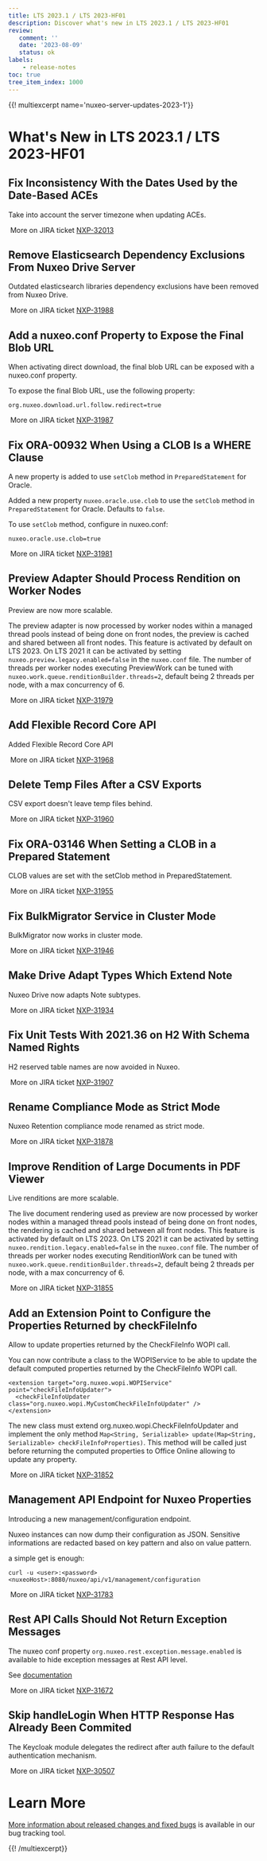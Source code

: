 ```yaml
---
title: LTS 2023.1 / LTS 2023-HF01
description: Discover what's new in LTS 2023.1 / LTS 2023-HF01
review:
   comment: ''
   date: '2023-08-09'
   status: ok
labels:
    - release-notes
toc: true
tree_item_index: 1000
---
```


{{! multiexcerpt name='nuxeo-server-updates-2023-1'}}
# What's New in LTS 2023.1 / LTS 2023-HF01

## Fix Inconsistency With the Dates Used by the Date-Based ACEs

Take into account the server timezone when updating ACEs.

<i class=fa fa-long-arrow-right aria-hidden=true></i>&nbsp;More on JIRA ticket [NXP-32013](https://jira.nuxeo.com/browse/NXP-32013)

## Remove Elasticsearch Dependency Exclusions From Nuxeo Drive Server

Outdated elasticsearch libraries dependency exclusions have been removed from Nuxeo Drive.

<i class=fa fa-long-arrow-right aria-hidden=true></i>&nbsp;More on JIRA ticket [NXP-31988](https://jira.nuxeo.com/browse/NXP-31988)

## Add a nuxeo.conf Property to Expose the Final Blob URL

When activating direct download, the final blob URL can be exposed with a nuxeo.conf property.

To expose the final Blob URL, use the following  property:

```
org.nuxeo.download.url.follow.redirect=true
```

<i class=fa fa-long-arrow-right aria-hidden=true></i>&nbsp;More on JIRA ticket [NXP-31987](https://jira.nuxeo.com/browse/NXP-31987)

## Fix ORA-00932 When Using a CLOB Is a WHERE Clause

A new property is added to use `setClob` method in `PreparedStatement` for Oracle.

Added a new property `nuxeo.oracle.use.clob` to use the `setClob` method in `PreparedStatement` for Oracle. Defaults to `false`.

To use `setClob` method, configure in nuxeo.conf:

```
nuxeo.oracle.use.clob=true

```

<i class=fa fa-long-arrow-right aria-hidden=true></i>&nbsp;More on JIRA ticket [NXP-31981](https://jira.nuxeo.com/browse/NXP-31981)

## Preview Adapter Should Process Rendition on Worker Nodes

Preview are now more scalable.

The preview adapter is now processed by worker nodes within a managed thread pools instead of being done on front nodes, the preview is cached and shared between all front nodes.
This feature is activated by default on LTS 2023.
On LTS 2021 it can be activated by setting `nuxeo.preview.legacy.enabled=false` in the `nuxeo.conf` file.
The number of threads per worker nodes executing PreviewWork can be tuned with `nuxeo.work.queue.renditionBuilder.threads=2`, default being 2 threads per node, with a max concurrency of 6.

<i class=fa fa-long-arrow-right aria-hidden=true></i>&nbsp;More on JIRA ticket [NXP-31979](https://jira.nuxeo.com/browse/NXP-31979)

## Add Flexible Record Core API

Added Flexible Record Core API

<i class=fa fa-long-arrow-right aria-hidden=true></i>&nbsp;More on JIRA ticket [NXP-31968](https://jira.nuxeo.com/browse/NXP-31968)

## Delete Temp Files After a CSV Exports

CSV export doesn't leave temp files behind.

<i class=fa fa-long-arrow-right aria-hidden=true></i>&nbsp;More on JIRA ticket [NXP-31960](https://jira.nuxeo.com/browse/NXP-31960)

## Fix ORA-03146 When Setting a CLOB in a Prepared Statement

CLOB values are set with the setClob method in PreparedStatement.

<i class=fa fa-long-arrow-right aria-hidden=true></i>&nbsp;More on JIRA ticket [NXP-31955](https://jira.nuxeo.com/browse/NXP-31955)

## Fix BulkMigrator Service in Cluster Mode

BulkMigrator now works in cluster mode.

<i class=fa fa-long-arrow-right aria-hidden=true></i>&nbsp;More on JIRA ticket [NXP-31946](https://jira.nuxeo.com/browse/NXP-31946)

## Make Drive Adapt Types Which Extend Note

Nuxeo Drive now adapts Note subtypes.

<i class=fa fa-long-arrow-right aria-hidden=true></i>&nbsp;More on JIRA ticket [NXP-31934](https://jira.nuxeo.com/browse/NXP-31934)

## Fix Unit Tests With 2021.36 on H2 With Schema Named Rights

H2 reserved table names are now avoided in Nuxeo.

<i class=fa fa-long-arrow-right aria-hidden=true></i>&nbsp;More on JIRA ticket [NXP-31907](https://jira.nuxeo.com/browse/NXP-31907)

## Rename Compliance Mode as Strict Mode

Nuxeo Retention compliance mode renamed as strict mode.

<i class=fa fa-long-arrow-right aria-hidden=true></i>&nbsp;More on JIRA ticket [NXP-31878](https://jira.nuxeo.com/browse/NXP-31878)

## Improve Rendition of Large Documents in PDF Viewer

Live renditions are more scalable.

The live document rendering used as preview are now processed by worker nodes within a managed thread pools instead of being done on front nodes, the rendering is cached and shared between all front nodes.
This feature is activated by default on LTS 2023.
On LTS 2021 it can be activated by setting `nuxeo.rendition.legacy.enabled=false` in the `nuxeo.conf` file.
The number of threads per worker nodes executing RenditionWork can be tuned with `nuxeo.work.queue.renditionBuilder.threads=2`, default being 2 threads per node, with a max concurrency of 6.

<i class=fa fa-long-arrow-right aria-hidden=true></i>&nbsp;More on JIRA ticket [NXP-31855](https://jira.nuxeo.com/browse/NXP-31855)

## Add an Extension Point to Configure the Properties Returned by checkFileInfo

Allow to update properties returned by the CheckFileInfo WOPI call.

You can now contribute a class to the WOPIService to be able to update the default computed properties returned by the CheckFileInfo WOPI call.

```
<extension target="org.nuxeo.wopi.WOPIService" point="checkFileInfoUpdater">
  <checkFileInfoUpdater class="org.nuxeo.wopi.MyCustomCheckFileInfoUpdater" />
</extension>
```

The new class must extend org.nuxeo.wopi.CheckFileInfoUpdater and implement the only method `Map<String, Serializable> update(Map<String, Serializable> checkFileInfoProperties)`. This method will be called just before returning the computed properties to Office Online allowing to update any property.

<i class=fa fa-long-arrow-right aria-hidden=true></i>&nbsp;More on JIRA ticket [NXP-31852](https://jira.nuxeo.com/browse/NXP-31852)

## Management API Endpoint for Nuxeo Properties

Introducing a new management/configuration endpoint.

Nuxeo instances can now dump their configuration as JSON. Sensitive informations are redacted based on key pattern and also on value pattern.

a simple get is enough:

```
curl -u <user>:<password> <nuxeoHost>:8080/nuxeo/api/v1/management/configuration
```

<i class=fa fa-long-arrow-right aria-hidden=true></i>&nbsp;More on JIRA ticket [NXP-31783](https://jira.nuxeo.com/browse/NXP-31783)

## Rest API Calls Should Not Return Exception Messages

The nuxeo conf property `org.nuxeo.rest.exception.message.enabled` is available to hide exception messages at Rest API level.

See [documentation](https://doc.nuxeo.com/nxdoc/configuration-parameters-index-nuxeoconf/#orgnuxeorestexceptionmessageenabled)

<i class=fa fa-long-arrow-right aria-hidden=true></i>&nbsp;More on JIRA ticket [NXP-31672](https://jira.nuxeo.com/browse/NXP-31672)

## Skip handleLogin When HTTP Response Has Already Been Commited

The Keycloak module delegates the redirect after auth failure to the default authentication mechanism.

<i class=fa fa-long-arrow-right aria-hidden=true></i>&nbsp;More on JIRA ticket [NXP-30507](https://jira.nuxeo.com/browse/NXP-30507)


# Learn More

[More information about released changes and fixed bugs](https://jira.nuxeo.com/secure/ReleaseNote.jspa?projectId=10011&version=22336) is available in our bug tracking tool.

{{! /multiexcerpt}}
